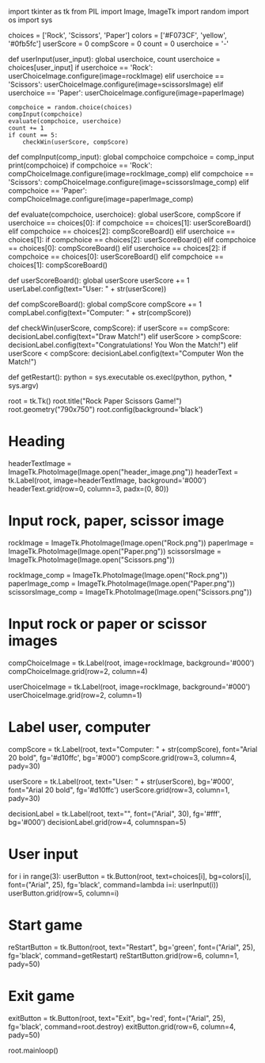 import tkinter as tk
from PIL import Image, ImageTk
import random
import os
import sys

choices = ['Rock', 'Scissors', 'Paper']
colors = ['#F073CF', 'yellow', '#0fb5fc']
userScore = 0
compScore = 0
count = 0
userchoice = '-'

def userInput(user_input):
    global userchoice, count
    userchoice = choices[user_input]
    if userchoice == 'Rock':
        userChoiceImage.configure(image=rockImage)
    elif userchoice == 'Scissors':
        userChoiceImage.configure(image=scissorsImage)
    elif userchoice == 'Paper':
        userChoiceImage.configure(image=paperImage)

    compchoice = random.choice(choices)
    compInput(compchoice)
    evaluate(compchoice, userchoice)
    count += 1
    if count == 5:
        checkWin(userScore, compScore)

def compInput(comp_input):
    global compchoice
    compchoice =  comp_input
    print(compchoice)
    if compchoice == 'Rock':
        compChoiceImage.configure(image=rockImage_comp)
    elif compchoice == 'Scissors':
        compChoiceImage.configure(image=scissorsImage_comp)
    elif compchoice == 'Paper':
        compChoiceImage.configure(image=paperImage_comp)

def evaluate(compchoice, userchoice):
    global userScore, compScore
    if userchoice == choices[0]:
        if compchoice == choices[1]:
            userScoreBoard()
        elif compchoice == choices[2]:
            compScoreBoard()
    elif userchoice == choices[1]:
        if compchoice == choices[2]:
            userScoreBoard()
        elif compchoice == choices[0]:
            compScoreBoard()
    elif userchoice == choices[2]:
        if compchoice == choices[0]:
            userScoreBoard()
        elif compchoice == choices[1]:
            compScoreBoard()

def userScoreBoard():
    global userScore
    userScore += 1
    userLabel.config(text="User: " + str(userScore))

def compScoreBoard():
    global compScore
    compScore += 1
    compLabel.config(text="Computer: " + str(compScore))

def checkWin(userScore, compScore):
    if userScore == compScore:
        decisionLabel.config(text="Draw Match!")
    elif userScore > compScore:
        decisionLabel.config(text="Congratulations! You Won the Match!")
    elif userScore < compScore:
        decisionLabel.config(text="Computer Won the Match!")

def getRestart():
    python = sys.executable
    os.execl(python, python, * sys.argv)

root = tk.Tk()
root.title("Rock Paper Scissors Game!")
root.geometry("790x750")
root.config(background='black')

# Heading
headerTextImage = ImageTk.PhotoImage(Image.open("header_image.png"))
headerText = tk.Label(root, image=headerTextImage, background='#000')
headerText.grid(row=0, column=3, padx=(0, 80))

# Input rock, paper, scissor image
rockImage = ImageTk.PhotoImage(Image.open("Rock.png"))
paperImage = ImageTk.PhotoImage(Image.open("Paper.png"))
scissorsImage = ImageTk.PhotoImage(Image.open("Scissors.png"))

rockImage_comp = ImageTk.PhotoImage(Image.open("Rock.png"))
paperImage_comp = ImageTk.PhotoImage(Image.open("Paper.png"))
scissorsImage_comp = ImageTk.PhotoImage(Image.open("Scissors.png"))

# Input rock or paper or scissor images
compChoiceImage = tk.Label(root, image=rockImage, background='#000')
compChoiceImage.grid(row=2, column=4)

userChoiceImage = tk.Label(root, image=rockImage, background='#000')
userChoiceImage.grid(row=2, column=1)

# Label user, computer
compScore = tk.Label(root, text="Computer: " + str(compScore), font="Arial 20 bold", fg='#d10ffc', bg='#000')
compScore.grid(row=3, column=4, pady=30)

userScore = tk.Label(root, text="User: " + str(userScore), bg='#000', font="Arial 20 bold", fg='#d10ffc')
userScore.grid(row=3, column=1, pady=30)

decisionLabel = tk.Label(root, text="", font=("Arial", 30), fg='#fff', bg='#000')
decisionLabel.grid(row=4, columnspan=5)

# User input
for i in range(3):
    userButton = tk.Button(root, text=choices[i], bg=colors[i], font=("Arial", 25), fg='black', command=lambda i=i: userInput(i))
    userButton.grid(row=5, column=i)

# Start game
reStartButton = tk.Button(root, text="Restart", bg='green', font=("Arial", 25), fg='black', command=getRestart)
reStartButton.grid(row=6, column=1, pady=50)

# Exit game
exitButton = tk.Button(root, text="Exit", bg='red', font=("Arial", 25), fg='black', command=root.destroy)
exitButton.grid(row=6, column=4, pady=50)

root.mainloop()
